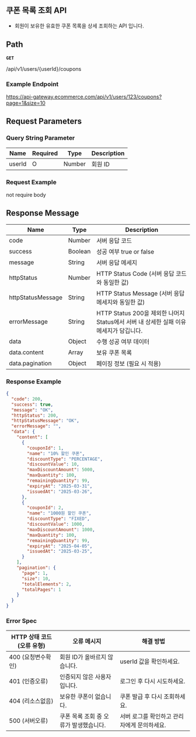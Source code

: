## 쿠폰 목록 조회 API

- 회원이 보유한 유효한 쿠폰 목록을 상세 조회하는 API 입니다.

## **Path**

**`GET`**

/api/v1/users/{userId}/coupons

### **Example Endpoint**

https://api-gateway.ecommerce.com/api/v1/users/123/coupons?page=1&size=10

## **Request Parameters**

### **Query String Parameter**

| **Name** | **Required** | **Type** | **Description** |
| --- | --- | --- | --- |
| userId | O | Number | 회원 ID |

### **Request Example**

not require body

## **Response Message**

| **Name** | **Type** | **Description** |
| --- | --- | --- |
| code | Number | 서버 응답 코드 |
| success | Boolean | 성공 여부 true or false |
| message | String | 서버 응답 메세지 |
| httpStatus | Number | HTTP Status Code (서버 응답 코드와 동일한 값) |
| httpStatusMessage | String | HTTP Status Message (서버 응답 메세지와 동일한 값) |
| errorMessage | String | HTTP Status 200을 제외한 나머지 Status에서 서버 내 상세한 실패 이유 메세지가 담깁니다. |
| data | Object | 수행 성공 여부 데이터 |
| data.content | Array | 보유 쿠폰 목록 |
| data.pagination | Object | 페이징 정보 (필요 시 적용) |

### **Response Example**

```json
{
  "code": 200,
  "success": true,
  "message": "OK",
  "httpStatus": 200,
  "httpStatusMessage": "OK",
  "errorMessage": "",
  "data": {
    "content": [
      {
        "couponId": 1,
        "name": "10% 할인 쿠폰",
        "discountType": "PERCENTAGE",
        "discountValue": 10,
        "maxDiscountAmount": 5000,
        "maxQuantity": 100, 
        "remainingQuantity": 99, 
        "expiryAt": "2025-03-31",
        "issuedAt": "2025-03-26",
      },
      {
        "couponId": 2,
        "name": "1000원 할인 쿠폰",
        "discountType": "FIXED",
        "discountValue": 1000,
        "maxDiscountAmount": 1000,
        "maxQuantity": 100, 
        "remainingQuantity": 99,
        "expiryAt": "2025-04-05",
        "issuedAt": "2025-03-25",
      }
    ],
    "pagination": {
      "page": 1,
      "size": 10,
      "totalElements": 2,
      "totalPages": 1
    }
  }
}
```

### **Error Spec**

| **HTTP 상태 코드 (오류 유형)** | **오류 메시지** | **해결 방법** |
| --- | --- | --- |
| 400 (요청변수확인) | 회원 ID가 올바르지 않습니다. | userId 값을 확인하세요. |
| 401 (인증오류) | 인증되지 않은 사용자입니다. | 로그인 후 다시 시도하세요. |
| 404 (리소스없음) | 보유한 쿠폰이 없습니다. | 쿠폰 발급 후 다시 조회하세요. |
| 500 (서버오류) | 쿠폰 목록 조회 중 오류가 발생했습니다. | 서버 로그를 확인하고 관리자에게 문의하세요. |